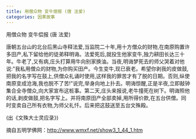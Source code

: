 ```yaml
---
title: 用僧众物 变牛偿报 (唐 法爱)
categories: 因果故事
---
```



	   
用僧众物 变牛偿报 (唐 法爱)

唐朝五台山的北台后黑山寺释法爱,当监院二十年,用十方僧众的财物,在南原购置许多田产,私下留给他的徒弟释明诲。法爱死后,就投生他家变牛,独力耕田长达三十年。牛老了,又有病,庄头打算用牛向别家换油。当夜,明诲梦死去的师父哭着对他说:"我私用僧众的财物,为你购买田产。今生变牛,现已衰老。希望你剥我的皮做鼓,把我的名字写在鼓上,供僧众礼诵时使用,这样我的罪苦才有了脱的日期。否则,纵使南原变成沧海,我也脱不了苦!"说完,举身向地上扑去。明诲惊醒,正是半夜,立即敲钟集合全寺僧众,向大家宣布这桩事。第二天,庄头来报说,老牛撞死在树下。明诲照他的话,剥皮做鼓,把名字写上。并将南原田产全部卖掉,用所得价款,在五台供僧。同时变卖自己所有衣物,为师父礼忏。后来把这鼓送至五台文殊殿。

(出《文殊大士灵应录》)


摘自五明学佛网：http://www.wmxf.net/show3_1_44_1.htm